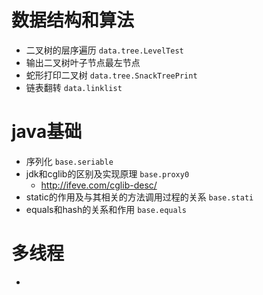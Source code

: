 # 数据结构和算法

- 二叉树的层序遍历 `data.tree.LevelTest`
- 输出二叉树叶子节点最左节点
- 蛇形打印二叉树 `data.tree.SnackTreePrint`
- 链表翻转 `data.linklist`

# java基础 
- 序列化 `base.seriable`
- jdk和cglib的区别及实现原理 `base.proxy0`
   - http://ifeve.com/cglib-desc/
- static的作用及与其相关的方法调用过程的关系  `base.stati`
- equals和hash的关系和作用 `base.equals`


# 多线程
- 
